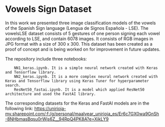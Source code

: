 # Vowels Sign Dataset

In this work we presented three image classification models of the vowels of the Spanish Sign language (Lengua de Signos Española - LSE). 
The vowelsLSE dataset consists of 5 gestures of one person signing each vowel according to LSE, and contain 6078 images. It consists of RGB images in JPG format with a size of 300 x 300. This dataset has been created as a proof of concept and is being worked on for improvement in future updates. 

The repository include three notebooks:

        NN1_keras.ipynb. It is a simple neural network created with Keras and Tensorflow library.
        NN2_keras.ipynb. It is a more complex neural network created with Keras and Tensorflow library using Keras Tuner for hyperparameter search.
        ResNet50_fastai.ipynb. It is a model which applied ResNet50 architecture and used the FastAI library. 

The corresponding datasets for the Keras and FastAI models are in the following link: https://unirioja-my.sharepoint.com/:f:/g/personal/maalvear_unirioja_es/Er6c7GX0wa9GnSh-8NHbmasBqsu0rWjs6Z__94RpQ4PK8A?e=XikLY9

